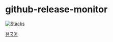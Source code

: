 # github-release-monitor
[![Stacks](https://skillicons.dev/icons?i=html,css,js,githubactions,python)](https://skillicons.dev)

[한국어](docs\README_ko_kr.md)
